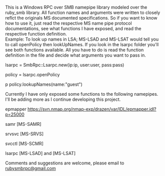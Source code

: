 This is a Windows RPC over SMB namepipe library modeled over the ruby_smb library.
All function names and arguments were written to closely reflct the originals MS documented specifications.  So if you want to know how to use it, just read the respective MS name pipe protocol documentations, see what functions I have exposed, and read the respective function definition.  
Example:
To look up names in LSA; MS-LSAD and MS-LSAT would tell you to call openPolicy then lookUpNames.  If you look in the lsarpc folder you'll see both functions available.  All you have to do is read the function definition in the file and decide what arguments you want to pass in.

lsarpc = SmbRpc::Lsarpc.new(ip:ip, user:user, pass:pass)

policy = lsarpc.openPolicy

p policy.lookupNames(name:"guest")

Currently I have only exposed some functions to the following namepipes.  I'll be adding more as I continue developing this project.

epmapper https://svn.nmap.org/nmap-exp/drazen/var/IDL/epmapper.idl?p=25000

samr [MS-SAMR]

srvsvc [MS-SRVS]

svcctl [MS-SCMR]

lsarpc [MS-LSAD] and [MS-LSAT]

Comments and suggestions are welcome, please email to rubysmbrpc@gmail.com
